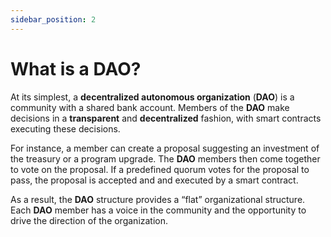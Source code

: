 ```yaml
---
sidebar_position: 2
---
```


# What is a DAO?

At its simplest, a **decentralized autonomous organization** (**DAO**) is a community with a shared bank account. Members of the **DAO** make decisions in a **transparent** and **decentralized** fashion, with smart contracts executing these decisions.

For instance, a member can create a proposal suggesting an investment of the treasury or a program upgrade. The **DAO** members then come together to vote on the proposal. If a predefined quorum votes for the proposal to pass, the proposal is accepted and and executed by a smart contract.

As a result, the **DAO** structure provides a “flat” organizational structure. Each **DAO** member has a voice in the community and the opportunity to drive the direction of the organization.
